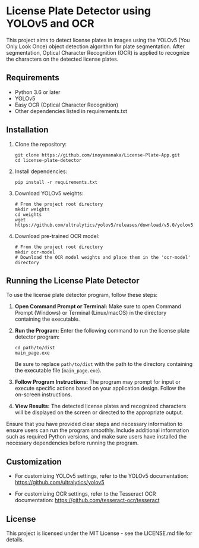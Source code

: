 # License Plate Detector using YOLOv5 and OCR

This project aims to detect license plates in images using the YOLOv5 (You Only Look Once) object detection algorithm for plate segmentation. After segmentation, Optical Character Recognition (OCR) is applied to recognize the characters on the detected license plates.

## Requirements

- Python 3.6 or later
- YOLOv5
- Easy OCR (Optical Character Recognition)
- Other dependencies listed in requirements.txt

## Installation

1. Clone the repository:

    ```
    git clone https://github.com/inoyamanaka/License-Plate-App.git
    cd license-plate-detector
    ```

2. Install dependencies:

    ```
    pip install -r requirements.txt
    ```

3. Download YOLOv5 weights:

    ```
    # From the project root directory
    mkdir weights
    cd weights
    wget https://github.com/ultralytics/yolov5/releases/download/v5.0/yolov5s.pt
    ```

4. Download pre-trained OCR model:

    ```
    # From the project root directory
    mkdir ocr-model
    # Download the OCR model weights and place them in the 'ocr-model' directory
    ```

## Running the License Plate Detector

To use the license plate detector program, follow these steps:

1. **Open Command Prompt or Terminal:**
   Make sure to open Command Prompt (Windows) or Terminal (Linux/macOS) in the directory containing the executable.

2. **Run the Program:**
   Enter the following command to run the license plate detector program:

    ```
    cd path/to/dist
    main_page.exe
    ```

    Be sure to replace `path/to/dist` with the path to the directory containing the executable file (`main_page.exe`).

3. **Follow Program Instructions:**
   The program may prompt for input or execute specific actions based on your application design. Follow the on-screen instructions.

4. **View Results:**
   The detected license plates and recognized characters will be displayed on the screen or directed to the appropriate output.

Ensure that you have provided clear steps and necessary information to ensure users can run the program smoothly. Include additional information such as required Python versions, and make sure users have installed the necessary dependencies before running the program.


## Customization

- For customizing YOLOv5 settings, refer to the YOLOv5 documentation: https://github.com/ultralytics/yolov5

- For customizing OCR settings, refer to the Tesseract OCR documentation: https://github.com/tesseract-ocr/tesseract

## License

This project is licensed under the MIT License - see the LICENSE.md file for details.
